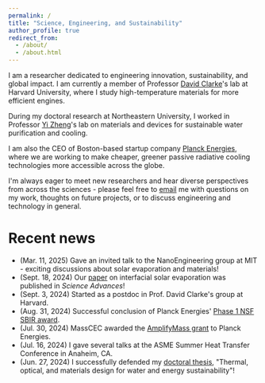 ```yaml
---
permalink: /
title: "Science, Engineering, and Sustainability"
author_profile: true
redirect_from: 
  - /about/
  - /about.html
---
```


I am a researcher dedicated to engineering innovation, sustainability, and global impact. I am currently a member of Professor [David Clarke](https://clarke.seas.harvard.edu)'s lab at Harvard University, where I study high-temperature materials for more efficient engines.

During my doctoral research at Northeastern University, I worked in Professor [Yi Zheng](https://nanoenergy.sites.northeastern.edu)'s lab on materials and devices for sustainable water purification and cooling.

I am also the CEO of Boston-based startup company [Planck Energies](https://www.planckenergies.com), where we are working to make cheaper, greener passive radiative cooling technologies more accessible across the globe.

I'm always eager to meet new researchers and hear diverse perspectives from across the sciences - please feel free to [email](mailto:andrew.caratenuto@gmail.com) me with questions on my work, thoughts on future projects, or to discuss engineering and technology in general.

# Recent news
- (Mar. 11, 2025) Gave an invited talk to the NanoEngineering group at MIT - exciting discussions about solar evaporation and materials!
- (Sept. 18, 2024) Our [paper](https://www.science.org/doi/full/10.1126/sciadv.adn6368) on interfacial solar evaporation was published in *Science Advances*!
- (Sept. 3, 2024) Started as a postdoc in Prof. David Clarke's group at Harvard.
- (Aug. 31, 2024) Successful conclusion of Planck Energies' [Phase 1 NSF SBIR award](https://www.nsf.gov/awardsearch/showAward?AWD_ID=2321446&HistoricalAwards=false).
- (Jul. 30, 2024) MassCEC awarded the [AmplifyMass grant](https://www.masscec.com/press/masscec-awards-4-million-climatetech-companies) to Planck Energies.
- (Jul. 16, 2024) I gave several talks at the ASME Summer Heat Transfer Conference in Anaheim, CA.
- (Jun. 27, 2024) I successfully defended my [doctoral thesis](https://repository.library.northeastern.edu/files/neu:ms35xq59w), "Thermal, optical, and materials design for water and energy sustainability"!
